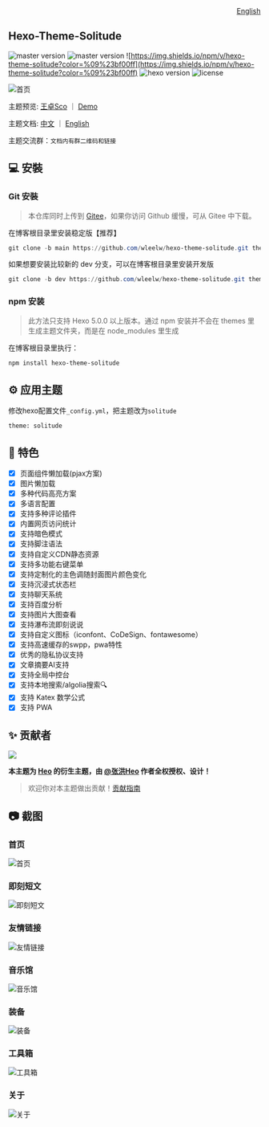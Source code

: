 <div align="right">
  <a title="English" href="/README_EN.md">English</a>
</div>

## Hexo-Theme-Solitude

![master version](https://img.shields.io/github/package-json/v/wleelw/hexo-theme-solitude/master?color=%231ab1ad&label=master)
![master version](https://img.shields.io/github/package-json/v/wleelw/hexo-theme-solitude/dev?label=dev)
![https://img.shields.io/npm/v/hexo-theme-solitude?color=%09%23bf00ff](https://img.shields.io/npm/v/hexo-theme-solitude?color=%09%23bf00ff)
![hexo version](https://img.shields.io/badge/hexo-6.3.0+-0e83c)
![license](https://img.shields.io/github/license/wleelw/hexo-theme-solitude?color=FF5531)

![首页](https://github.com/wleelw/hexo-theme-solitude/assets/74389842/d008aba4-942d-4fdb-a611-d934c0bad9fe)

主题预览:  [王卓Sco](https://blog.wzsco.cn/) ｜  [Demo](https://solitude.wzsco.cn/)

主题文档:  [中文](https://docs.wzsco.cn/) ｜ [ English ](https://docs.wzsco.cn/en/)

主题交流群：`文档内有群二维码和链接`

## 💻 安裝

### Git 安裝

> 本仓库同时上传到 [Gitee](https://gitee.com/nsjjd_w/hexo-theme-solitude)，如果你访问 Github 缓慢，可从 Gitee 中下载。

在博客根目录里安装稳定版【推荐】

```powershell
git clone -b main https://github.com/wleelw/hexo-theme-solitude.git themes/solitude
```

如果想要安装比较新的 dev 分支，可以在博客根目录里安装开发版

```powershell
git clone -b dev https://github.com/wleelw/hexo-theme-solitude.git themes/solitude
```

### npm 安装

> 此方法只支持 Hexo 5.0.0 以上版本。通过 npm 安装并不会在 themes 里生成主题文件夹，而是在 node_modules 里生成

在博客根目录里执行：

```powershell
npm install hexo-theme-solitude
```

## ⚙ 应用主题

修改hexo配置文件`_config.yml`，把主题改为`solitude`

```
theme: solitude
```

## 🎉 特色

- [x] 页面组件懒加载(pjax方案)
- [x] 图片懒加载
- [x] 多种代码高亮方案
- [x] 多语言配置
- [x] 支持多种评论插件
- [x] 内置网页访问统计
- [x] 支持暗色模式
- [x] 支持脚注语法
- [x] 支持自定义CDN静态资源
- [x] 支持多功能右键菜单
- [x] 支持定制化的主色调随封面图片颜色变化
- [x] 支持沉浸式状态栏
- [x] 支持聊天系统
- [x] 支持百度分析
- [x] 支持图片大图查看
- [x] 支持瀑布流即刻说说
- [x] 支持自定义图标（iconfont、CoDeSign、fontawesome）
- [x] 支持高速缓存的swpp，pwa特性
- [x] 优秀的隐私协议支持
- [x] 文章摘要AI支持
- [x] 支持全局中控台
- [x] 支持本地搜索/algolia搜索🔍
- [x] 支持 Katex 数学公式
- [x] 支持 PWA

## ✨ 贡献者

<a href="https://github.com/wleelw/hexo-theme-solitude/graphs/contributors">
  <img src="https://contrib.rocks/image?repo=wleelw/hexo-theme-solitude" />
</a>

**本主题为 [Heo](https://blog.zhheo.com/) 的衍生主题，由 [@张洪Heo](https://github.com/zhheo) 作者全权授权、设计！**

> 欢迎你对本主题做出贡献！[贡献指南](/CONTRIBUTING.md)

## 📷 截图

### 首页
![首页](https://github.com/wleelw/hexo-theme-solitude/assets/74389842/d008aba4-942d-4fdb-a611-d934c0bad9fe)

### 即刻短文
![即刻短文](https://github.com/wleelw/hexo-theme-solitude/assets/74389842/ef6b2657-25e1-4aab-a9b3-eb631840c8da)

### 友情链接
![友情链接](https://github.com/wleelw/hexo-theme-solitude/assets/74389842/d82cf750-8679-4a54-b3e2-96ec01e9665f)

### 音乐馆
![音乐馆](https://github.com/wleelw/hexo-theme-solitude/assets/74389842/ec8c9276-5b43-4950-99a2-c94cb0e5c39e)

### 装备
![装备](https://github.com/wleelw/hexo-theme-solitude/assets/74389842/26596846-f39e-4981-8083-ad1c3e8de290)

### 工具箱
![工具箱](https://github.com/wleelw/hexo-theme-solitude/assets/74389842/d52e6dde-a8a9-4d3c-aa21-fddcfe47de23)

### 关于
![关于](https://github.com/wleelw/hexo-theme-solitude/assets/74389842/46d9db0d-a2d8-4c69-a393-f3388389fbcb)